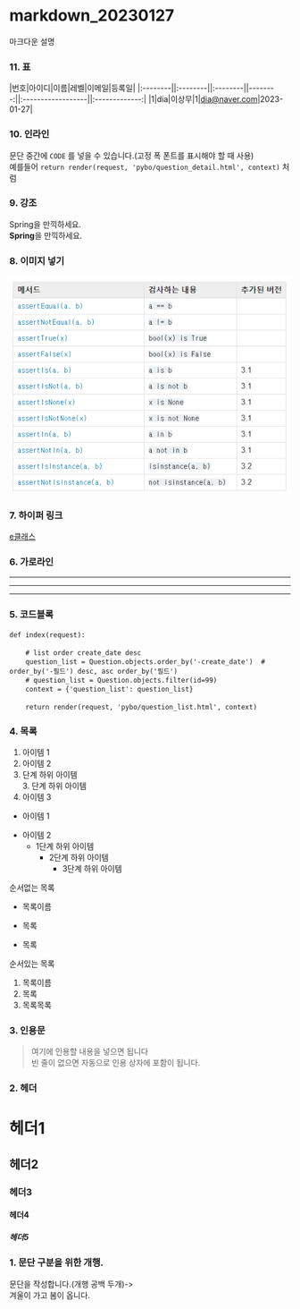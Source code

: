 # markdown_20230127
마크다운 설명

### 11. 표 
|번호|아이디|이름|레벨|이메일|등록일|
|:--------||:--------||:--------||--------:||:------------------||:-------------:|
|1|dia|이상무|1|dia@naver.com|2023-01-27|

### 10. 인라인
문단 중간에 `CODE` 를 넣을 수 있습니다.(고정 폭 폰트를 표시해야 할 때 사용)  
예를들어 `return render(request, 'pybo/question_detail.html', context)` 처럼

### 9. 강조
Spring을 만끽하세요.  
**Spring**을 만끽하세요.

### 8. 이미지 넣기
![파이참](https://github.com/ASHyeon/markdown_20230127/blob/main/doc/image.png "머였더라")

### 7. 하이퍼 링크
[e클래스](https://cafe.daum.net/pcwk "e클래스의 cafe입니다.")

### 6. 가로라인
---
***
----------

### 5. 코드블록
```
def index(request):

    # list order create_date desc
    question_list = Question.objects.order_by('-create_date')  # order_by('-필드') desc, asc order_by('필드')
    # question_list = Question.objects.filter(id=99)
    context = {'question_list': question_list}

    return render(request, 'pybo/question_list.html', context)
```

### 4. 목록
1. 아이템 1  
2. 아이템 2  
  9. 단계 하위 아이템  
    3. 단계 하위 아이템  
9. 아이템 3

- 아이템 1  
+ 아이템 2  
  - 1단계 하위 아이템  
    * 2단계 하위 아이템  
      - 3단계 하위 아이템

순서없는 목록  
* 목록이름
- 목록
+ 목록

순서있는 목록  
1. 목록이름
2. 목록
3. 목록목록

### 3. 인용문
> 여기에 인용할 내용을 넣으면 됩니다  
> 빈 줄이 없으면 자동으로 인용 상자에 포함이 됩니다.

### 2. 헤더
# 헤더1
## 헤더2
### 헤더3
#### 헤더4
##### 헤더5


### 1. 문단 구분을 위한 개행.
문단을 작성합니다.(개행 공백 두개)->  
겨울이 가고 봄이 옵니다.
